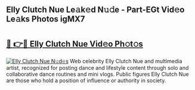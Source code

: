 ## Elly Clutch Nue Le𝚊k𝚎d N𝚞𝚍e - Part-EGt Vid𝚎o Le𝚊ks Photos igMX7

# <h2><a href="http://fb3xek.evod.top/?m=Elly+Clutch+Nue">🔗 👉🔴 Elly Clutch Nue Vid𝚎o Ph𝚘t𝚘s</a></h2>

[![Elly Clutch Nue N𝚞d𝚎s](https://i.imgur.com/8V9OHl7.gif)](http://fb3xek.evod.top/?m=Elly+Clutch+Nue)
Web celebrity Elly Clutch Nue and multimedia artist, recognized for posting dance and lifestyle content through solo and collaborative dance routines and mini vlogs. Public figures Elly Clutch Nue are those who hold a position of influence or authority in society. 
